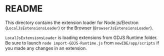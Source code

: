 # README

This directory contains the extension loader for Node.js/Electron \(`LocalJsExtensionsLoader`\) or the Browser \(`BrowserJsExtensionsLoader`\).

`LocalJsExtensionsLoader` is loading extensions from GDJS Runtime folder. Be sure to launch `node import-GDJS-Runtime.js` from `newIDE/app/scripts` if you made any changes in an extension.

